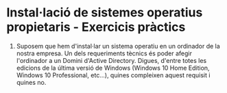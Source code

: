Instal·lació de sistemes operatius propietaris - Exercicis pràctics
======================================================

1. Suposem que hem d'instal·lar un sistema operatiu en un ordinador de la nostra empresa. Un dels requeriments tècnics és poder afegir l'ordinador a un Domini d'Active Directory. Digues, d'entre totes les edicions de la última versió de Windows (Windows 10 Home Edition, Windows 10 Professional, etc...), quines compleixen aquest requisit i quines no.